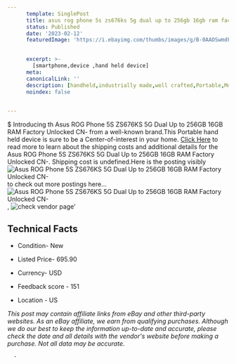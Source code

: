 ```yaml
---
      template: SinglePost
      title: asus rog phone 5s zs676ks 5g dual up to 256gb 16gb ram factory unlocked cn 
      status: Published
      date: '2023-02-12'
      featuredImage: 'https://i.ebayimg.com/thumbs/images/g/B-0AAOSwmdFiUTnC/s-l225.jpg'
       

      excerpt: >-
        [smartphone,device ,hand held device]
      meta:
      canonicalLink: ''
      description: [handheld,industrially made,well crafted,Portable,Mobile,Compact,Convenient,Lightweight,Maneuverable,Man-portable,Miniature,Carriable,Hand-held,Light,Holdable,Transportable,Mobile device,Pocket-sized,On-the-go,Wireless,Cordless,Compact size,Convenient size, smartphone,device ,hand held device]
      noindex: false
      

---
```

$
      Introducing th Asus ROG Phone 5S ZS676KS 5G Dual Up to 256GB 16GB RAM Factory Unlocked CN- from a well-known brand.This Portable hand held device is sure to be a Center-of-interest in your home. [Click Here](https://www.ebay.com/itm/175234313883?hash=item28ccc76e9b%3Ag%3AB-0AAOSwmdFiUTnC&mkevt=1&mkcid=1&mkrid=711-53200-19255-0&campid=%253CePNCampaignId%253E&customid=%253CreferenceId%253E&toolid=10049) to read more to learn about the shipping costs and additional details for the Asus ROG Phone 5S ZS676KS 5G Dual Up to 256GB 16GB RAM Factory Unlocked CN-. Shipping cost is undefined.Here is the posting visibly ![Asus ROG Phone 5S ZS676KS 5G Dual Up to 256GB 16GB RAM Factory Unlocked CN-](https://i.ebayimg.com/thumbs/images/g/B-0AAOSwmdFiUTnC/s-l225.jpg) to check out more postings here... ![Asus ROG Phone 5S ZS676KS 5G Dual Up to 256GB 16GB RAM Factory Unlocked CN-](https://i.ebayimg.com/images/g/B-0AAOSwmdFiUTnC/s-l960.jpg), ![check vendor page](https://origin-galleryplus.ebayimg.com/ws/web/175234313883_2_0_1/225x225.jpg,https://origin-galleryplus.ebayimg.com/ws/web/175234313883_3_0_1/225x225.jpg,https://origin-galleryplus.ebayimg.com/ws/web/175234313883_4_0_1/225x225.jpg,https://origin-galleryplus.ebayimg.com/ws/web/175234313883_5_0_1/225x225.jpg,https://origin-galleryplus.ebayimg.com/ws/web/175234313883_6_0_1/225x225.jpg,https://origin-galleryplus.ebayimg.com/ws/web/175234313883_7_0_1/225x225.jpg,https://origin-galleryplus.ebayimg.com/ws/web/175234313883_8_0_1/225x225.jpg,https://origin-galleryplus.ebayimg.com/ws/web/175234313883_9_0_1/225x225.jpg,https://origin-galleryplus.ebayimg.com/ws/web/175234313883_10_0_1/225x225.jpg,https://origin-galleryplus.ebayimg.com/ws/web/175234313883_11_0_1/225x225.jpg)'

      

 ## Technical Facts 



     
      

 - Condition- New 


      

 - Listed Price- 695.90 


      

 - Currency- USD 


      

 - Feedback score - 151 


      

 - Location - US 


      
      

 *_This post may contain affiliate links from eBay and other third-party websites. As an eBay affiliate, we earn from qualifying purchases. Although we do our best to keep the information up-to-date and accurate, please check the date and all details with the vendor's website before making a purchase. Not all data may be accurate._*




      -
